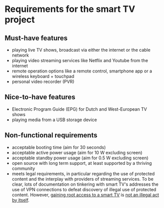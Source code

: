 # Requirements for the smart TV project

## Must-have features

* playing live TV shows, broadcast via either the internet or
the cable network
* playing video streaming services like Netflix and Youtube from the
internet
* remote operation options like a remote control, smartphone app or a
wireless keyboard + touchpad
* personal video recorder (PVR)

## Nice-to-have features

* Electronic Program Guide (EPG) for Dutch and West-European TV shows
* playing media from a USB storage device

## Non-functional requirements

* acceptable booting time (aim for 30 seconds)
* acceptable active power usage (aim for 10 W excluding screen)
* acceptable standby power usage (aim for 0.5 W excluding screen)
* open source with long term support, at least supported by a
thriving community
* meets legal requirements, in particular regarding the use of protected content and the interplay with providers of streaming services. To be clear, lots of documentation on tinkering with smart TV's addresses the use of VPN connections to defeat discovery of illegal use of protected content. However, [gaining root access to a smart TV](hacking.md#Rooting) is [not an illegal act by itself](https://en.wikipedia.org/wiki/IOS_jailbreaking#Legality).
